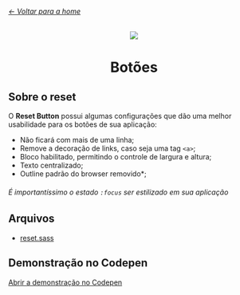 ###### [← Voltar para a home](/)

<p align="center">
<img src="https://user-images.githubusercontent.com/3299130/61169083-921d8e80-a52e-11e9-8884-51b3e5653242.png" />
</p>

<h1 align="center">Botões</h1>

## Sobre o reset

O **Reset Button** possui algumas configurações que dão uma melhor usabilidade para os botões de sua aplicação:

- Não ficará com mais de uma linha;
- Remove a decoração de links, caso seja uma tag `<a>`;
- Bloco habilitado, permitindo o controle de largura e altura;
- Texto centralizado;
- Outline padrão do browser removido\*;

###### É importantíssimo o estado `:focus` ser estilizado em sua aplicação

## Arquivos

- [reset.sass](./reset.sass)

## Demonstração no Codepen

[Abrir a demonstração no Codepen](https://codepen.io/kvnol/pen/KjYjWZ)
